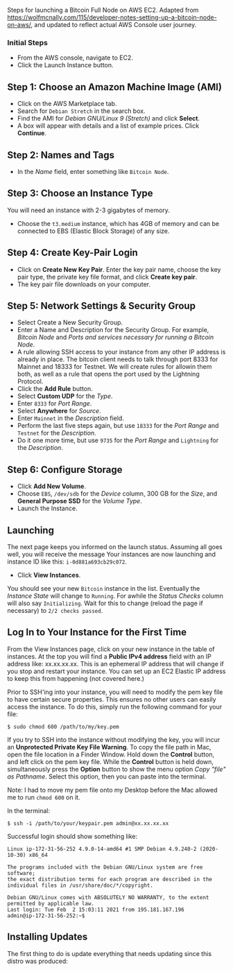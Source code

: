 Steps for launching a Bitcoin Full Node on AWS EC2. Adapted from https://wolfmcnally.com/115/developer-notes-setting-up-a-bitcoin-node-on-aws/, 
and updated to reflect actual AWS Console user journey. 

### Initial Steps

* From the AWS console, navigate to EC2.
* Click the Launch Instance button.

## Step 1: Choose an Amazon Machine Image (AMI)

* Click on the AWS Marketplace tab.
* Search for `Debian Stretch` in the search box.
* Find the AMI for *Debian GNU/Linux 9 (Stretch)* and click **Select**. 
* A box will appear with details and a list of example prices. Click **Continue**.

## Step 2: Names and Tags

* In the *Name* field, enter something like `Bitcoin Node`. 

## Step 3: Choose an Instance Type

You will need an instance with 2-3 gigabytes of memory. 

* Choose the `t3.medium` instance, which has 4GB of memory and can be connected to EBS (Elastic Block Storage) of any size. 

## Step 4: Create Key-Pair Login

* Click on **Create New Key Pair**. Enter the key pair name, choose the key pair type, the private key file format, and click **Create key pair**.
* The key pair file downloads on your computer.

## Step 5: Network Settings & Security Group

* Select Create a New Security Group.
* Enter a Name and Description for the Security Group. For example, *Bitcoin Node* and *Ports and services necessary for running a Bitcoin Node*. 
* A rule allowing SSH access to your instance from any other IP address is already in place. The bitcoin client needs to talk through port 8333 for Mainnet and 18333 for Testnet. We will create rules for allowin them both, as well as a rule that opens the port used by the Lightning Protocol. 
* Click the **Add Rule** button. 
* Select **Custom UDP** for the *Type*. 
* Enter `8333` for *Port Range*.
* Select **Anywhere** for *Source*. 
* Enter `Mainnet` in the *Description* field. 
* Perform the last five steps again, but use `18333` for the *Port Range* and `Testnet` for the *Description*. 
* Do it one more time, but use `9735` for the *Port Range* and `Lightning` for the *Description*. 

## Step 6: Configure Storage

* Click **Add New Volume**.
* Choose `EBS`, `/dev/sdb` for the *Device* column, 300 GB for the *Size*, and **General Purpose SSD** for the *Volume Type*. 
* Launch the Instance.

## Launching

The next page keeps you informed on the launch status. Assuming all goes well, you will receive the message Your instances are now launching and instance ID like this: `i-0d881a693cb29c072`.

* Click **View Instances**.

You should see your new `Bitcoin` instance in the list. Eventually the *Instance State* will change to `Running`. For awhile the *Status Checks* column will also say `Initializing`. 
Wait for this to change (reload the page if necessary) to `2/2 checks passed`.

## Log In to Your Instance for the First Time

From the View Instances page, click on your new instance in the table of instances. At the top you will find a **Public IPv4 address** field with an IP address like: xx.xx.xx.xx. 
This is an ephemeral IP address that will change if you stop and restart your instance. You can set up an EC2 Elastic IP address to keep this from happening (not covered here.)

Prior to SSH'ing into your instance, you will need to modify the pem key file to have certain secure properties. This ensures no other users can easily access the instance. To do this,
simply run the following command for your file:

```
$ sudo chmod 600 /path/to/my/key.pem
```

If you try to SSH into the instance without modifying the key, you will incur an **Unprotected Private Key File Warning**. To copy the file path in Mac, open the file location in a Finder Window. 
Hold down the **Control** button, and left click on the pem key file. While the **Control** button is held down, simultaneously press the **Option** button to show
the menu option *Copy "file" as Pathname*. Select this option, then you can paste into the terminal. 

Note: I had to move my pem file onto my Desktop before the Mac allowed me to run `chmod 600` on it. 

In the terminal:

```
$ ssh -i /path/to/your/keypair.pem admin@xx.xx.xx.xx
```

Successful login should show something like:

```
Linux ip-172-31-56-252 4.9.0-14-amd64 #1 SMP Debian 4.9.240-2 (2020-10-30) x86_64

The programs included with the Debian GNU/Linux system are free software;
the exact distribution terms for each program are described in the
individual files in /usr/share/doc/*/copyright.

Debian GNU/Linux comes with ABSOLUTELY NO WARRANTY, to the extent
permitted by applicable law.
Last login: Tue Feb  2 15:03:11 2021 from 195.181.167.196
admin@ip-172-31-56-252:~$ 
```

## Installing Updates

The first thing to do is update everything that needs updating since this distro was produced:





